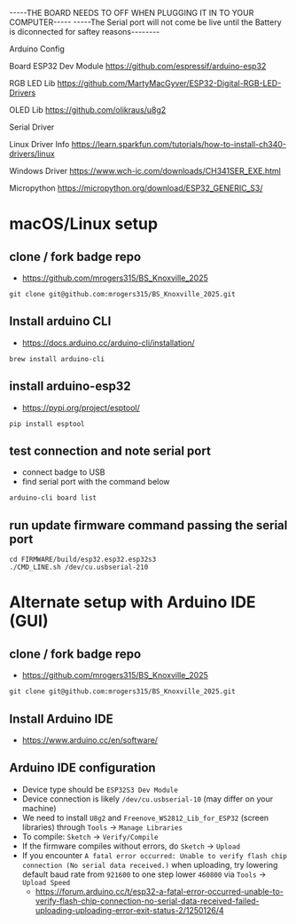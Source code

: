 -----THE BOARD NEEDS TO OFF WHEN PLUGGING IT IN TO YOUR COMPUTER-----
-----The Serial port will not come be live until the Battery is diconnected for saftey reasons--------

Arduino Config

Board ESP32 Dev Module
https://github.com/espressif/arduino-esp32

RGB LED Lib
https://github.com/MartyMacGyver/ESP32-Digital-RGB-LED-Drivers

OLED Lib
https://github.com/olikraus/u8g2


Serial Driver

Linux Driver Info
https://learn.sparkfun.com/tutorials/how-to-install-ch340-drivers/linux

Windows Driver
https://www.wch-ic.com/downloads/CH341SER_EXE.html

Micropython
https://micropython.org/download/ESP32_GENERIC_S3/

# macOS/Linux setup
## clone / fork badge repo
* https://github.com/mrogers315/BS_Knoxville_2025
```
git clone git@github.com:mrogers315/BS_Knoxville_2025.git
```

## Install arduino CLI
* https://docs.arduino.cc/arduino-cli/installation/
```
brew install arduino-cli
```

## install arduino-esp32
* https://pypi.org/project/esptool/
```
pip install esptool
```

## test connection and note serial port
* connect badge to USB
* find serial port with the command below
```
arduino-cli board list
```

## run update firmware command passing the serial port
```
cd FIRMWARE/build/esp32.esp32.esp32s3
./CMD_LINE.sh /dev/cu.usbserial-210
```
# Alternate setup with Arduino IDE (GUI)
## clone / fork badge repo
* https://github.com/mrogers315/BS_Knoxville_2025
```
git clone git@github.com:mrogers315/BS_Knoxville_2025.git
```

## Install Arduino IDE
* https://www.arduino.cc/en/software/

## Arduino IDE configuration
- Device type should be `ESP32S3 Dev Module`
- Device connection is likely `/dev/cu.usbserial-10` (may differ on your machine)
- We need to install `U8g2` and `Freenove_WS2812_Lib_for_ESP32` (screen libraries) through `Tools` -> `Manage Libraries`
- To compile: `Sketch` -> `Verify/Compile`
- If the firmware compiles without errors, do `Sketch` -> `Upload`
- If you encounter `A fatal error occurred: Unable to verify flash chip connection (No serial data received.)` when uploading, try lowering default baud rate from `921600` to one step lower `460800` via `Tools` -> `Upload Speed`
  - https://forum.arduino.cc/t/esp32-a-fatal-error-occurred-unable-to-verify-flash-chip-connection-no-serial-data-received-failed-uploading-uploading-error-exit-status-2/1250126/4

